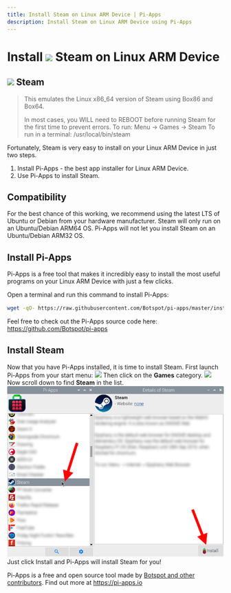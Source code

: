 ```yaml
---
title: Install Steam on Linux ARM Device | Pi-Apps
description: Install Steam on Linux ARM Device using Pi-Apps
---
```

<div class="simple-install-content content">

# Install <img src="/img/app-icons/Steam/icon-64.png" height=24> Steam on Linux ARM Device

## <img src="/img/app-icons/Steam/icon-64.png"> Steam
> This emulates the Linux x86_64 version of Steam using Box86 and Box64.
> 
> In most cases, you WILL need to REBOOT before running Steam for the first time to prevent errors.
> To run: Menu -> Games -> Steam
> To run in a terminal: /usr/local/bin/steam

Fortunately, Steam is very easy to install on your Linux ARM Device in just two steps.
1. Install Pi-Apps - the best app installer for Linux ARM Device.
2. Use Pi-Apps to install Steam.
</div>
<div class="simple-install-content content">

## Compatibility
For the best chance of this working, we recommend using the latest LTS of Ubuntu or Debian from your hardware manufacturer.
Steam will only run on an Ubuntu/Debian ARM64 OS. Pi-Apps will not let you install Steam on an Ubuntu/Debian ARM32 OS.
</div>
<div class="simple-install-content content">

## Install Pi-Apps

Pi-Apps is a free tool that makes it incredibly easy to install the most useful programs on your Linux ARM Device with just a few clicks.

Open a terminal and run this command to install Pi-Apps:
```bash
wget -qO- https://raw.githubusercontent.com/Botspot/pi-apps/master/install | bash
```
Feel free to check out the Pi-Apps source code here: https://github.com/Botspot/pi-apps
</div>
<div class="simple-install-content content">

## Install Steam

Now that you have Pi-Apps installed, it is time to install Steam.
First launch Pi-Apps from your start menu:
<img src="/img/start-menu.png">
Then click on the <b>Games</b> category.
<img src="/img/category-selections/Games.png">
Now scroll down to find <b>Steam</b> in the list.
<img src="/img/app-icons/Steam/app-selection.png">
Just click Install and Pi-Apps will install Steam for you!
</div>
<div class="simple-install-content content">

Pi-Apps is a free and open source tool made by [Botspot and other contributors](/about/#contributors). Find out more at https://pi-apps.io
</div>
